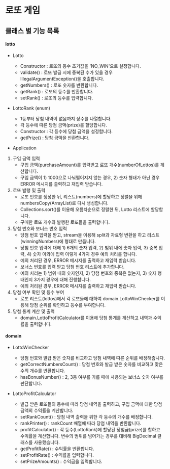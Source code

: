 # 로또 게임

## 클래스 별 기능 목록

#### lotto

- Lotto
  - Constructor : 로또의 등수 초기값을 'NO_WIN'으로 설정합니다.
  - validate() : 로또 발급 시에 중복된 수가 있을 경우 IllegalArgumentException()을 호출합니다.
  - getNumbers() : 로또 숫자를 반환합니다.
  - getRank() : 로또의 등수를 반환합니다.
  - setRank() : 로또의 등수를 입력합니다.

- LottoRank (enum)
  - 1등부터 당첨 내역이 없음까지 상수를 나열합니다.
  - 각 등수에 따른 당첨 금액(prize)를 할당합니다.
  - Constructor : 각 등수에 당첨 금액을 설정합니다.
  - getPrize() : 당첨 금액을 반환합니다.

- Application
1. 구입 금액 입력
    - 구입 금액(purchaseAmount)를 입력받고 로또 개수(numberOfLottos)를 계산합니다.
    - 구입 금액이 1) 1000으로 나눠떨어지지 않는 경우, 2) 숫자 형태가 아닌 경우 ERROR 메시지를 출력하고 재입력 받습니다.
2. 로또 발행 및 출력
   - 로또 번호를 생성한 뒤, 리스트(numbers)에 할당하고 정렬을 위해 numbersCopy(ArrayList)로 다시 생성합니다.
   - Collections.sort()를 이용해 오름차순으로 정렬한 뒤, Lotto 리스트에 할당합니다.
   - 구매한 로또 개수와 발행한 로또들을 출력합니다.
3. 당첨 번호와 보너스 번호 입력
   - 당첨 번호 입력을 받고, stream을 이용해 split과 자료형 변환을 하고 리스트(winningNumbers)에 형태로 만듭니다.
   - 당첨 번호 입력에 대해 1) 6개의 숫자 입력, 2) 범위 내에 숫자 입력, 3) 중복 입력, 4) 숫자 이외에 입력 이렇게 4가지 경우 예외 처리를 합니다.
   - 예외 처리된 경우, ERROR 메시지를 출력하고 재입력 받습니다.
   - 보너스 번호를 입력 받고 당첨 번호 리스트에 추가합니다.
   - 예외 처리는 1) 범위 내의 숫자인지, 2) 당첨 번호와 중복은 없는지, 3) 숫자 형태인지 3가지 경우에 대해 진행합니다.
   - 예외 처리된 경우, ERROR 메시지를 출력하고 재입력 받습니다.
4. 당첨 여부 확인 및 등수 부여
   - 로또 리스트(lottos)에서 각 로또들에 대하여 domain.LottoWinChecker를 이용해 당첨 순위를 확인하고 등수를 부여합니다.
5. 당첨 통계 계산 및 출력
   - domain.LottoProfitCalculator를 이용해 당첨 통계를 계산하고 내역과 수익률을 출력합니다.

#### domain

- LottoWinChecker
  - 당첨 번호와 발급 받은 숫자를 비교하고 당첨 내역에 따른 순위를 배정해줍니다.
  - getCorrectNumbersCount() : 당첨 번호와 발급 받은 숫자를 비교하고 맞은 수의 개수를 반환합니다.
  - hasBonusNumber() : 2, 3등 여부를 가를 때에 사용되는 보너스 숫자 여부를 판단합니다.

- LottoProfitCalculator
  - 발급 받은 로또들의 등수에 따라 당첨 내역을 출력하고, 구입 금액에 대한 당첨 금액의 수익률을 계산합니다.
  - setRankCount() : 당첨 내역 출력을 위한 각 등수의 개수를 배정합니다.
  - rankPrinter() : rankCount 배열에 따라 당첨 내역을 반환합니다.
  - profitCalculator() : 각 등수(LottoRank)에 할당된 당첨금(prize)를 합하고 수익률을 계산합니다. 변수의 범위를 넘어가는 경우를 대비해 BigDecimal 클래스를 사용했습니다.
  - getProfitRate() : 수익률을 반환합니다.
  - setProfitRate() : 수익률을 입력합니다.
  - setPrizeAmounts() : 수익금을 입력합니다.